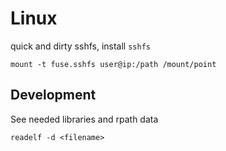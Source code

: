 # Linux


quick and dirty sshfs, install `sshfs`


    mount -t fuse.sshfs user@ip:/path /mount/point



## Development

See needed libraries and rpath data
    
    readelf -d <filename>

 